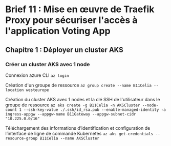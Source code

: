 # Brief 11 : Mise en œuvre de Traefik Proxy pour sécuriser l'accès à l'application Voting App

## Chapitre 1 : Déployer un cluster AKS
    
### Créer un cluster AKS avec 1 node

Connexion azure CLI
``az login``

Création d'un groupe de ressource
``az group create --name B11Celia --location westeurope``

Création du cluster AKS avec 1 nodes et la clé SSH de l'utilisateur dans le groupe de ressource
``az aks create -g B11Celia -n AKSCluster --node-count 1 --ssh-key-value ./.ssh/id_rsa.pub --enable-managed-identity -a ingress-appgw --appgw-name B11Gateway --appgw-subnet-cidr "10.225.0.0/16"``

Téléchargement des informations d’identification et configuration de l’interface de ligne de commande Kubernetes
``az aks get-credentials --resource-group B11Celia --name AKSCluster``

